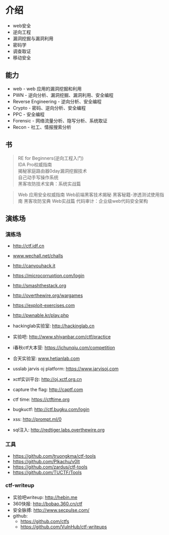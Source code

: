 
# 介绍

* web安全
* 逆向工程
* 漏洞挖掘与漏洞利用
* 密码学
* 调查取证
* 移动安全


## 能力

* web - web 应用的漏洞挖掘和利用
* PWN - 逆向分析、漏洞挖掘、漏洞利用、安全编程
* Reverse Engineering - 逆向分析、安全编程
* Crypto - 密码、逆向分析、安全编程
* PPC - 安全编程
* Forensic - 网络流量分析、隐写分析、系统取证
* Recon - 社工、情报搜索分析 


## 书
> RE for Beginners(逆向工程入门)  
> IDA Pro权威指南  
> 揭秘家庭路由器0day漏洞挖掘技术  
> 自己动手写操作系统  
> 黑客攻防技术宝典：系统实战篇

> Web 应用安全权威指南
> Web前端黑客技术揭秘
> 黑客秘籍-渗透测试使用指南
> 黑客攻防宝典 Web实战篇
> 代码审计：企业级web代码安全架构


## 演练场

### 演练场
* http://ctf.idf.cn
* www.wechall.net/challs
* http://canyouhack.it
* https://microcorruption.com/login
* http://smashthestack.org
* http://overthewire.org/wargames
* https://exploit-exercises.com
* http://pwnable.kr/play.php
* hackinglab实验室: http://hackinglab.cn 
* 实验吧: http://www.shiyanbar.com/ctf/practice
* i春秋ctf大本营: https://ichunqiu.com/competition
* 合天实验室: www.hetianlab.com
* usslab jarvis oj platform: https://www.jarvisoj.com
* xctf实训平台: http://oj.xctf.org.cn
* capture the flag: http://captf.com
* ctf time: https://ctftime.org
* bugkuctf: http://ctf.bugku.com/login

* xss: http://prompt.ml/0
* sql注入: http://redtiger.labs.overthewire.org

### 工具
* https://github.com/truongkma/ctf-tools
* https://github.com/Plkachu/v0lt
* https://github.com/zardus/ctf-tools
* https://github.com/TUCTF/Tools

### ctf-writeup

* 实验吧writeup: http://hebin.me
* 360快报: http://bobao.360.cn/ctf
* 安全脉搏: http://www.secpulse.com/
* github:
    - https://github.com/ctfs
    - https://github.com/VulnHub/ctf-writeups

